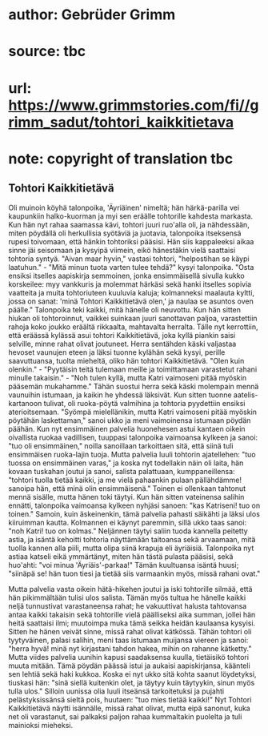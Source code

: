 # author: Gebrüder Grimm
# source: tbc
# url: https://www.grimmstories.com/fi//grimm_sadut/tohtori_kaikkitietava
# note: copyright of translation tbc

## Tohtori Kaikkitietävä 

Oli muinoin köyhä talonpoika, 'Äyriäinen' nimeltä; hän härkä-parilla
vei kaupunkiin halko-kuorman ja myi sen eräälle tohtorille kahdesta
markasta. Kun hän nyt rahaa saamassa kävi, tohtori juuri ruo'alla oli,
ja nähdessään, miten pöydällä oli herkullisia syötäviä ja juotavia,
talonpoika itseksensä rupesi toivomaan, että hänkin tohtoriksi pääsisi.
Hän siis kappaleeksi aikaa sinne jäi seisomaan ja kysyipä viimein, eikö
hänestäkin vielä saattaisi tohtoria syntyä. "Aivan maar hyvin,"
vastasi tohtori, "helpostihan se käypi laatuhun." - "Mitä minun tuota
varten tulee tehdä?" kysyi talonpoika. "Osta ensiksi itselles
aapiskirja semmoinen, jonka ensimmäisellä sivulla kukko korskeilee: myy
vankkuris ja molemmat härkäsi sekä hanki itselles sopivia vaatteita ja
muita tohtoriuteen kuuluvia kaluja; kolmanneksi maalauta kyltti, jossa
on sanat: 'minä Tohtori Kaikkitietävä olen,' ja naulaa se asuntos oven
päälle." Talonpoika teki kaikki, mitä hänelle oli neuvottu. Kun hän
sitten hiukan oli tohtoroinnut, vaikkei suinkaan juuri sanottavan
paljoa, varastettiin rahoja koko joukko eräältä rikkaalta, mahtavalta
herralta. Tälle nyt kerrottiin, että eräässä kylässä asui tohtori
Kaikkitietävä, joka kyllä piankin saisi selville, minne rahat olivat
joutuneet. Herra sentähden käski valjastaa hevoset vaunujen eteen ja
läksi tuonne kylähän sekä kysyi, perille saavuttuansa, tuolta mieheltä,
oliko hän tohtori Kaikkitietävä. "Olen kuin olenkin." - "Pyytäisin
teitä tulemaan meille ja toimittamaan varastetut rahani minulle
takaisin." - "Noh tulen kyllä, mutta Katri vaimoseni pitää myöskin
pääsemän mukahamme." Tähän suostui herra sekä käski molempain mennä
vaunuihin istumaan, ja kaikin he yhdessä läksivät. Kun sitten tuonne
aatelis-kartanoon tulivat, oli ruoka-pöytä valmihina ja tohtoria
pyydettiin ensiksi aterioitsemaan. "Syömpä mielellänikin, mutta Katri
vaimoseni pitää myöskin pöytähän laskettaman," sanoi ukko ja meni
vaimoinensa istumaan pöydän päähän. Kun nyt ensimmäinen palvelia
huonehesen astui kantaen oikein oivallista ruokaa vadillisen, tuuppasi
talonpoika vaimoansa kylkeen ja sanoi: "tuo oli ensimmäinen," noilla
sanoillaan tarkoittaen sitä, että siinä tuli ensimmäisen ruoka-lajin
tuoja. Mutta palvelia luuli tohtorin ajatellehen: "tuo tuossa on
ensimmäinen varas," ja koska nyt todellakin näin oli laita, hän kovaan
tuskahan joutui ja sanoi, salista palattuaan, kumppaneillensa: "tohtori
tuolla tietää kaikki, ja me vielä pahaankin pulaan pällähdämme! sanoipa
hän, että minä olin ensimmäisenä." Toinen ei ollenkaan tahtonut mennä
sisälle, mutta hänen toki täytyi. Kun hän sitten vateinensa salihin
ennätti, talonpoika vaimoansa kylkeen nyhjäsi sanoen: "kas Katriseni!
tuo on toinen." Samoin, kuin äskeinenkin, tämä palvelia pahasti
säikähti ja läksi ulos kiiruimman kautta. Kolmannen ei käynyt paremmin,
sillä ukko taas sanoi: "noh Katri! tuo on kolmas." Neljännen täytyi
saliin tuoda kannella peitetty astia, ja isäntä kehoitti tohtoria
näyttämään taitoansa sekä arvaamaan, mitä tuolla kannen alla piili,
mutta olipa siinä krapuja eli äyriäisiä. Talonpoika nyt astiaa katseli
eikä ymmärtänyt, miten hän tästä pulasta pääsisi, sekä huo'ahti: "voi
minua 'Äyriäis'-parkaa!" Tämän kuultuansa isäntä huusi; "siinäpä se!
hän tuon tiesi ja tietää siis varmaankin myös, missä rahani ovat."

Mutta palvelia vasta oikein hätä-hikehen joutui ja iski tohtorille
silmää, että hän pikimmältään tulisi ulos salista. Tämän myös tultua he
hänelle kaikki neljä tunnustivat varastaneensa rahat; he vakuuttivat
halusta tahtovansa antaa kaikki takaisin sekä tohtorille vielä
päälliseksi aika summan, jollei hän heitä saattaisi ilmi; muutoimpa muka
tämä seikka heidän kaulaansa kysyisi. Sitten he hänen veivät sinne,
missä rahat olivat kätkössä. Tähän tohtori oli tyytyväinen, palasi
salihin, meni taas istumaan muijansa viereen ja sanoi: "herra hyvä!
minä nyt kirjastani tahdon hakea, mihin on rahanne kätketty." Mutta
viides palvelia uunihin kapusi saadaksensa kuulla, tietäisikö tohtori
muuta mitään. Tämä pöydän päässä istui ja aukaisi aapiskirjansa,
käänteli sen lehtiä sekä haki kukkoa. Koska ei nyt ukko sitä kohta
saanut löydetyksi, tiuskasi hän: "sinä siellä kuitenkin olet, ja täytyy
kuin täytyykin, sinun myös tulla ulos." Silloin uunissa olia luuli
itseänsä tarkoitetuksi ja pujahti pelästyksissänsä sieltä pois, huutaen:
"tuo mies tietää kaikki!" Nyt Tohtori Kaikkitietävä näytti isännälle,
missä rahat olivat, mutta eipä sanonut, kuka net oli varastanut, sai
palkaksi paljon rahaa kummaltakin puolelta ja tuli mainioksi mieheksi.
